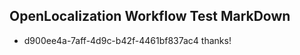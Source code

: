 ## OpenLocalization Workflow Test MarkDown
* d900ee4a-7aff-4d9c-b42f-4461bf837ac4 
thanks!<!--HONumber=Mar16_HO3-->
